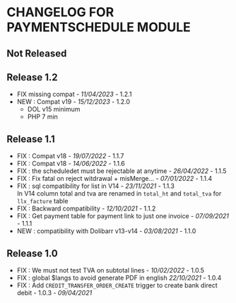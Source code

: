 # CHANGELOG FOR PAYMENTSCHEDULE MODULE

## Not Released



## Release 1.2
- FIX missing compat - *11/04/2023* - 1.2.1
- NEW : Compat v19 - *15/12/2023* - 1.2.0
  - DOL v15 minimum 
  - PHP 7 min 

## Release 1.1

- FIX : Compat v18 - *19/07/2022* - 1.1.7
- FIX : Compat v18 - *14/06/2022* - 1.1.6
- FIX : the scheduledet must be rejectable at anytime - *26/04/2022* - 1.1.5
- FIX : Fix fatal on reject witdrawal + misMerge... - *07/01/2022* - 1.1.4
- FIX : sql compatibility for list in V14  - *23/11/2021* - 1.1.3  
  In V14 column total and tva are renamed in `total_ht` and `total_tva`
  for `llx_facture` table
- FIX : Backward compatibility  - *12/10/2021* - 1.1.2
- FIX : Get payment table for payment link to just one invoice - *07/09/2021* - 1.1.1
- NEW : compatibility with Dolibarr v13-v14 - *03/08/2021* - 1.1.0

## Release 1.0

- FIX : We must not test TVA on subtotal lines - *10/02/2022* - 1.0.5
- FIX : global $langs to avoid generate PDF in english *22/10/2021* - 1.0.4
- FIX : Add `CREDIT_TRANSFER_ORDER_CREATE` trigger to create bank direct debit - 1.0.3 - *09/04/2021* 
